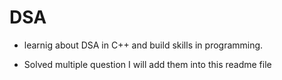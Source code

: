 # DSA 

- learnig about DSA in C++ and build skills in programming.

- Solved multiple question I will add them into this readme file
